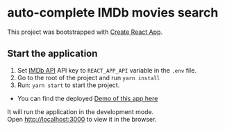 # auto-complete IMDb movies search

This project was bootstrapped with [Create React App](https://github.com/facebook/create-react-app).

## Start the application

1. Set [IMDb API](https://rapidapi.com/apidojo/api/imdb8) API key to `REACT_APP_API` variable in the `.env` file.
2. Go to the root of the project and run `yarn install` 
2. Run: `yarn start` to start the project.

- You can find the deployed [Demo of this app here](https://auto-complete-rouge.vercel.app/)

It will run the application in the development mode.\
Open [http://localhost:3000](http://localhost:3000) to view it in the browser.
